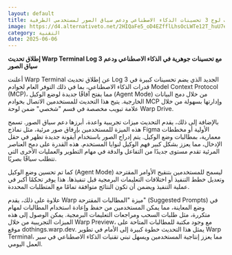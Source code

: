 ```yaml
---
layout: default
title: وارب لوج 3 تحسينات الذكاء الاصطناعي ودعم سياق الصور لمستخدمي الطرفية.
image: https://d4.alternativeto.net/2HIQaFe5_oD4EZfflLhsOcLWTe12T_huU7eHyT38xJU/rs:fill:1520:760:0/g:ce:0:0/YWJzOi8vZGlzdC9jb250ZW50LzE3NDkxNjE5MTg2OTQucG5n.png
category: التقنية
date: 2025-06-06
---
```


**إطلاق تحديث Warp Terminal Log 3 مع تحسينات جوهرية في الذكاء الاصطناعي ودعم سياق الصور**

أعلنت Warp Terminal عن إطلاق تحديث Log 3 الجديد الذي يضم تحسينات كبيرة في قدرات الذكاء الاصطناعي، بما في ذلك التوفر العام لخوادم Model Context Protocol (MCP)، مما يفتح آفاقًا جديدة لوضع الوكيل (Agent Mode) من خلال دمج البيانات الخارجية. يتيح هذا التحديث للمستخدمين الاتصال بخوادم MCP وإدارتها بسهولة من خلال علامة تبويب مخصصة في قسم "شخصي" ضمن لوحة Warp Drive.

بالإضافة إلى ذلك، يقدم التحديث ميزات تجريبية واعدة، أبرزها دعم سياق الصور. تسمح هذه الميزة للمستخدمين بإرفاق صور مرئية، مثل نماذج Figma الأولية أو مخططات معمارية، بمطالبات وضع الوكيل. يتم إدراج الصور باستخدام أيقونة جديدة تظهر في حقل الإدخال، مما يعزز بشكل كبير فهم الوكيل لنوايا المستخدم. هذه القدرة على دمج العناصر المرئية تقدم مستوى جديدًا من التفاعل والدقة في مهام التطوير والعمليات الأخرى التي تتطلب سياقًا بصريًا.

كما تم تحسين وضع الوكيل (Agent Mode) ليسمح للمستخدمين بتنقيح الأوامر المقترحة وتعديل خطط التنفيذ أو اختلافات التعليمات البرمجية قبل تنفيذها. هذا يوفر تحكمًا أكبر في عملية التنفيذ ويضمن أن تكون النتائج متوافقة تمامًا مع المتطلبات المحددة.

علاوة على ذلك، يقدم Warp ميزة "المطالبات المقترحة" (Suggested Prompts) في وضع المعاينة، مما يمكن المستخدمين من حفظ وإعادة استخدام المطالبات لمهام متكررة، مثل طلبات السحب ومراجعات التعليمات البرمجية. يمكن الوصول إلى هذه الميزات التجريبية من خلال Warp Preview، مع وجود مكتبة للمطالبات المتاحة على موقع dothings.warp.dev.  يمثل هذا التحديث خطوة كبيرة إلى الأمام في تطوير Warp Terminal، مما يعزز إنتاجية المستخدمين ويسهل تبني تقنيات الذكاء الاصطناعي في سير العمل اليومي.
